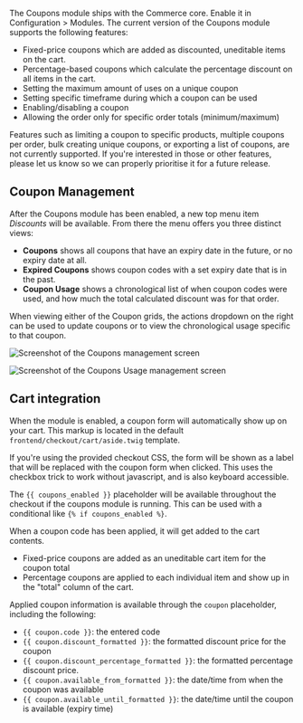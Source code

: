 The Coupons module ships with the Commerce core. Enable it in Configuration > Modules. The current version of the Coupons module supports the following features:

- Fixed-price coupons which are added as discounted, uneditable items on the cart.
- Percentage-based coupons which calculate the percentage discount on all items in the cart. 
- Setting the maximum amount of uses on a unique coupon
- Setting specific timeframe during which a coupon can be used
- Enabling/disabling a coupon
- Allowing the order only for specific order totals (minimum/maximum)

Features such as limiting a coupon to specific products, multiple coupons per order, bulk creating unique coupons, or exporting a list of coupons, are not currently supported. If you're interested in those or other features, please let us know so we can properly prioritise it for a future release. 

## Coupon Management

After the Coupons module has been enabled, a new top menu item _Discounts_ will be available. From there the menu offers you three distinct views:

- **Coupons** shows all coupons that have an expiry date in the future, or no expiry date at all. 
- **Expired Coupons** shows coupon codes with a set expiry date that is in the past.
- **Coupon Usage** shows a chronological list of when coupon codes were used, and how much the total calculated discount was for that order. 

When viewing either of the Coupon grids, the actions dropdown on the right can be used to update coupons or to view the chronological usage specific to that coupon. 

![Screenshot of the Coupons management screen](../../../images/modules/coupons.jpg)

![Screenshot of the Coupons Usage management screen](../../../images/modules/coupons-usage.jpg)

## Cart integration

When the module is enabled, a coupon form will automatically show up on your cart. This markup is located in the default `frontend/checkout/cart/aside.twig` template. 

If you're using the provided checkout CSS, the form will be shown as a label that will be replaced with the coupon form when clicked. This uses the checkbox trick to work without javascript, and is also keyboard accessible. 

The `{{ coupons_enabled }}` placeholder will be available throughout the checkout if the coupons module is running. This can be used with a conditional like `{% if coupons_enabled %}`. 

When a coupon code has been applied, it will get added to the cart contents. 

- Fixed-price coupons are added as an uneditable cart item for the coupon total
- Percentage coupons are applied to each individual item and show up in the "total" column of the cart. 

Applied coupon information is available through the `coupon` placeholder, including the following:

- `{{ coupon.code }}`: the entered code
- `{{ coupon.discount_formatted }}`: the formatted discount price for the coupon
- `{{ coupon.discount_percentage_formatted }}`: the formatted percentage discount price. 
- `{{ coupon.available_from_formatted }}`: the date/time from when the coupon was available
- `{{ coupon.available_until_formatted }}`: the date/time until the coupon is available (expiry time)
